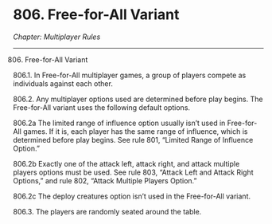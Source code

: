 # 806. Free-for-All Variant

*Chapter: Multiplayer Rules*

---

806. Free-for-All Variant



806.1. In Free-for-All multiplayer games, a group of players compete as individuals against each other.



806.2. Any multiplayer options used are determined before play begins. The Free-for-All variant uses the following default options.



806.2a The limited range of influence option usually isn’t used in Free-for-All games. If it is, each player has the same range of influence, which is determined before play begins. See rule 801, “Limited Range of Influence Option.”



806.2b Exactly one of the attack left, attack right, and attack multiple players options must be used. See rule 803, “Attack Left and Attack Right Options,” and rule 802, “Attack Multiple Players Option.”



806.2c The deploy creatures option isn’t used in the Free-for-All variant.



806.3. The players are randomly seated around the table.



